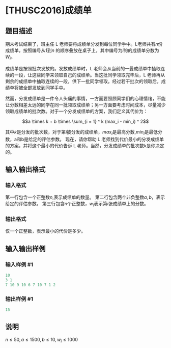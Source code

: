 # [THUSC2016]成绩单

## 题目描述

期末考试结束了，班主任 L 老师要将成绩单分发到每位同学手中。L老师共有$n$份成绩单，按照编号从$1$到$n$ 的顺序叠放在桌子上，其中编号为$i$的的成绩单分数为$W_i$。

成绩单是按照批次发放的。发放成绩单时，L 老师会从当前的一叠成绩单中抽取连续的一段，让这些同学来领取自己的成绩单。当这批同学领取完毕后，L 老师再从剩余的成绩单中抽取连续的一段，供下一批同学领取。经过若干批次的领取后，成绩单将被全部发放到同学手中。

然而，分发成绩单是一件令人头痛的事情，一方面要照顾同学们的心理情绪，不能让分数相差太远的同学在同一批领取成绩单；另一方面要考虑时间成本，尽量减少领取成绩单的批次数。对于一个分发成绩单的方案，我们定义其代价为：

$$a \times k + b \times \sum_{i = 1} ^ k (max_i - min_i) ^ 2$$

其中$k$是分发的批次数，对于第$i$披分发的成绩单，$max_i$是最高分数,$min_i$是最低分数，$\text{a}$和$\text{b}$是给定的评估参数。 现在，请你帮助 L 老师找到代价最小的分发成绩单的方案，并将这个最小的代价告诉 L 老师。当然，分发成绩单的批次数$k$是你决定的。

## 输入输出格式

### 输入格式

第一行包含一个正整数$n$,表示成绩单的数量。 第二行包含两个非负整数$a,b$，表示给定的评估参数。 第三行包含$n$个正整数，$w_i$表示第$i$张成绩单上的分数。 

### 输出格式

仅一个正整数，表示最小的代价是多少。 

## 输入输出样例

### 输入样例 #1

```cpp
10
3 1
7 10 9 10 6 7 10 7 1 2

```
### 输出样例 #1

```cpp
15
```


## 说明

$n \leq 50,a \leq 1500,b \leq 10, w_i \leq 1000$

